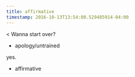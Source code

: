 ```yaml
---
title: affirmative
timestamp: 2016-10-13T13:54:00.529485914-04:00
---
```


< Wanna start over?
* apology/untrained

yes.
* affirmative
